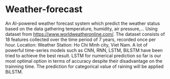 # Weather-forecast
An AI-powered weather forecast system which predict the weather status based on the data gathering temperature, humidity, air pressure,... 
Using dataset from https://www.worldweatheronline.com/. The dataset consists of 18 features collected over the time period of 7 years, recorded once per hour. Location: Weather Station: Ho Chi Minh city, Viet Nam.
A lot of powerful time-series models such as CNN, RNN, LSTM, BiLSTM have been tried to achieve the best result. LSTM for numerical prediction so far is our most optimal option in terms of accuracy despite their disadvantage on the trainning time. The prediction for categorical value of raining will be applied BiLSTM. 
